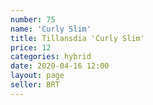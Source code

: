 ```yaml
---
number: 75
name: 'Curly Slim'
title: Tillansdia 'Curly Slim'
price: 12
categories: hybrid
date: 2020-04-16 12:00
layout: page
seller: BRT
---
```

